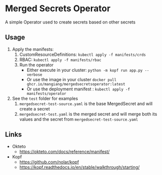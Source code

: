 # Merged Secrets Operator

A simple Operator used to create secrets based on other secrets

## Usage

1. Apply the manifests:
    1. CustomResourceDefinitions: `kubectl apply -f manifests/crds`
    1. RBAC: `kubectl apply -f manifests/rbac`
    1. Run the operator
        * Either execute in your cluster: `python -m kopf run app.py --verbose`
        * Or use the image in your cluster `docker pull ghcr.io/mangiang/mergedsecretsoperator:latest`
        * Or use the deployment manifest : `kubectl apply -f manifests/operator`
1. See the `test` folder for examples
    1. `mergedsecret-test-source.yaml` is the base MergedSecret and will create a secret
    1. `mergedsecret-test.yaml` is the merged secret and will merge both its values and the secret from `mergedsecret-test-source.yaml`

## Links
 * Okteto
    * https://okteto.com/docs/reference/manifest/
 * Kopf
    * https://github.com/nolar/kopf
    * https://kopf.readthedocs.io/en/stable/walkthrough/starting/